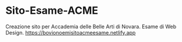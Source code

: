 # Sito-Esame-ACME
Creazione sito per Accademia delle Belle Arti di Novara. Esame di Web Design.
https://bovionoemisitoacmeesame.netlify.app
